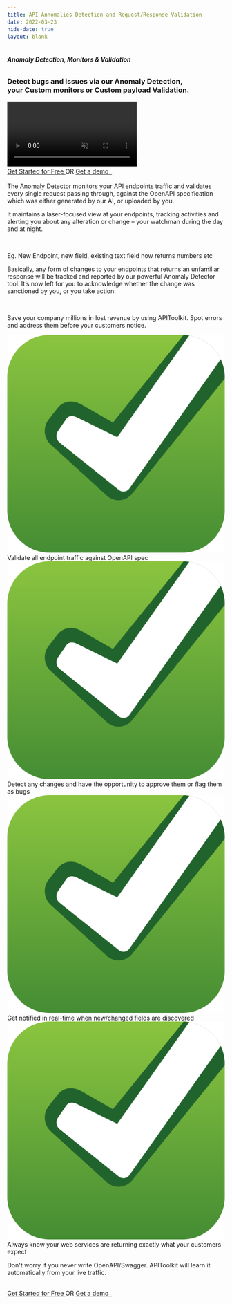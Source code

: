 ```yaml
---
title: API Annomalies Detection and Request/Response Validation 
date: 2022-03-23
hide-date: true
layout: blank
---
```

<section class="mt-28 text-center">
  
<div  class="home-feature-image-div text-center w-full max-w-full aspect-auto" >
<div class="max-w-4xl">
<div class="text-left">

###### <span class="bg-amber-300 px-2 rounded-md"><strong class="drop-shadow-md">Anomaly Detection, Monitors & Validation</strong></span>
<h3 class="mt-2"> Detect bugs and issues via our Anomaly Detection,<br/>your Custom monitors
or Custom payload Validation. </h3>
</div>

<video class="w-full max-w-4xl" loop autoplay muted playsinline>
    <source src='/assets/video/anomalies.mp4' type='video/mp4'>
    Your browser does not support the video tag.
</video>

<div class="space-y-2 text-sm sm:pt-1" id="waitlist-form-1">
    <a href="https://app.apitoolkit.io" class="drop-shadow hover:drop-shadow-lg transition-all rounded-md hover:bg-yellow-300 bg-amber-300 text-black border border-amber-400 font-semibold inline-block px-4 py-2 mt-2 sm:mt-0 hs-init hs-inview">
    Get Started for Free
    </a>
    <span class="inline-block px-5"> OR </span>
    <a href="https://calendly.com/tonyalaribe/30min" target="_blank" class="drop-shadow rounded-md border border-gray-200 bg-gray-100 hover:bg-gray-200 text-xs text-gray-900 inline-block px-4 py-2 sm:ml-1 mt-2 sm:mt-0 hs-init hs-inview">
    Get a demo &nbsp;
    </a>
</div>
</div>
</div>
<section class="md:max-w-5xl inline-block text-left">
    <div class="md:max-w-5xl text-left px-2  py-20 text-base sm:text-lg ">


<br/>

<div class="prose text-lg">
The Anomaly Detector monitors your API endpoints traffic and validates every single request passing through, against the OpenAPI specification which was either generated by our AI, or uploaded by you. 
<br/>

It maintains a laser-focused view at your endpoints, tracking activities and alerting you about any alteration or change – your watchman during the day and at night.

<br/>

Eg. New Endpoint, new field, existing text field now returns numbers etc
<br/>

Basically, any form of changes to your endpoints that returns an unfamiliar response will be tracked and reported by our powerful Anomaly Detector tool. It’s now left for you to acknowledge whether the change was sanctioned by you, or you take action.

<br/>

Save your company millions in lost revenue by using APIToolkit. Spot errors and address them before your customers notice.
<br/>


<div class="flex">
    <div class="not-prose space-y-2">
        <div><img src="/assets/img/svgs/accept.svg" class="w-6 inline-block"> Validate all endpoint traffic against OpenAPI spec</div>
        <div><img src="/assets/img/svgs/accept.svg" class="w-6 inline-block"> Detect any changes and have the opportunity to approve them or flag them as bugs</div>
        <div><img src="/assets/img/svgs/accept.svg" class="w-6 inline-block"> Get notified in real-time when new/changed fields are discovered</div>
        <div><img src="/assets/img/svgs/accept.svg" class="w-6 inline-block"> Always know your web services are returning exactly what your customers expect</div>
    </div>
</div>

Don't worry if you never write OpenAPI/Swagger. APIToolkit will learn it automatically from your live traffic.
<br/><br/>
</div>

<div class="space-y-2 text-sm sm:pt-1" id="waitlist-form-1">
    <a href="https://app.apitoolkit.io" class="drop-shadow hover:drop-shadow-lg transition-all rounded-md hover:bg-yellow-300 bg-amber-300 text-black border border-amber-400 font-semibold inline-block px-4 py-2 mt-2 sm:mt-0 hs-init hs-inview">
    Get Started for Free
    </a>
    <span class="inline-block px-5"> OR </span>
    <a href="https://calendly.com/tonyalaribe/30min" target="_blank" class="drop-shadow rounded-md border border-gray-200 bg-gray-100 hover:bg-gray-200 text-xs text-gray-900 inline-block px-4 py-2 sm:ml-1 mt-2 sm:mt-0 hs-init hs-inview">
    Get a demo &nbsp;
    </a>
</div>

</div>
    </section>
</section>
